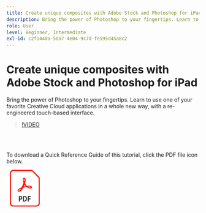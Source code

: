 ```yaml
---
title: Create unique composites with Adobe Stock and Photoshop for iPad
description: Bring the power of Photoshop to your fingertips. Learn to use one of your favorite Creative Cloud applications in a whole new way, with a re-engineered touch-based interface
role: User
level: Beginner, Intermediate
exl-id: c2f1440a-5da7-4e04-9c7d-fe595d45a8c2
---
```

# Create unique composites with Adobe Stock and Photoshop for iPad

Bring the power of Photoshop to your fingertips. Learn to use one of your favorite Creative Cloud applications in a whole new way, with a re-engineered touch-based interface.

>[!VIDEO](https://video.tv.adobe.com/v/331004?hidetitle=true)

<br>&nbsp;

To download a Quick Reference Guide of this tutorial, click the PDF file icon below.

[![PDF File Icon](../assets/acrobat_PDF_96.png)](../quick-reference/GettoknowPhotoshopontheiPad.pdf)
